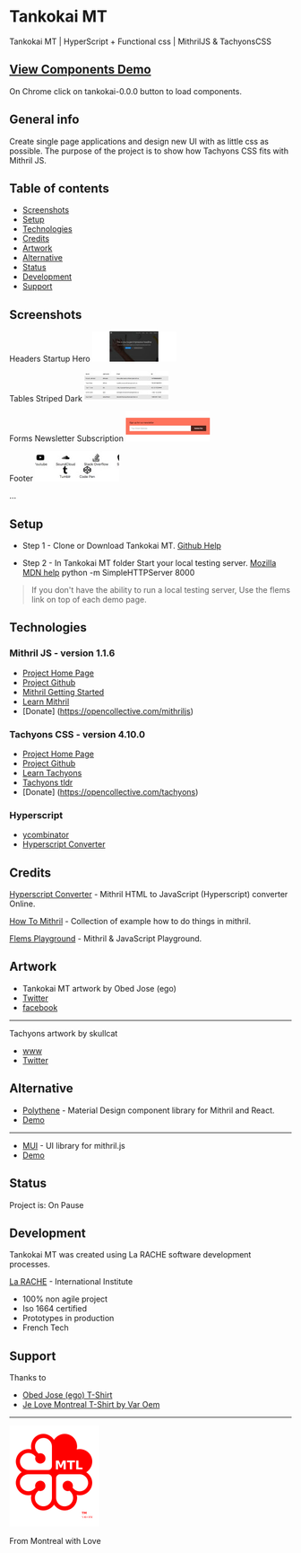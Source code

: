 # Tankokai MT
Tankokai MT | HyperScript + Functional css | MithrilJS &amp; TachyonsCSS
## [View Components Demo](https://tankokai.com/mt/) 
On Chrome click on tankokai-0.0.0 button to load components.

## General info
Create single page applications and design new UI with as little css as possible. 
The purpose of the project is to show how Tachyons CSS fits with Mithril JS.

## Table of contents
* [Screenshots](#screenshots)
* [Setup](#setup)
* [Technologies](#technologies)
* [Credits](#credits)
* [Artwork](#artwork)
* [Alternative](#alternative)
* [Status](#status)
* [Development](#development)
* [Support](#support)

## Screenshots
Headers Startup Hero
![Example screenshot](https://raw.githubusercontent.com/tankokai/media/master/sshotv0.0.0/screenshot069.jpg)

Tables Striped Dark
![Example screenshot](https://raw.githubusercontent.com/tankokai/media/master/sshotv0.0.0/screenshot148.jpg)

Forms Newsletter Subscription
![Example screenshot](https://raw.githubusercontent.com/tankokai/media/master/sshotv0.0.0/screenshot062.jpg)

Footer
![Example screenshot](https://raw.githubusercontent.com/tankokai/media/master/sshotv0.0.0/screenshot058.jpg)

...

## Setup
* Step 1 - Clone or Download Tankokai MT.
[Github Help](https://help.github.com/en/articles/cloning-a-repository) 

* Step 2 - In Tankokai MT folder Start your local testing server.
[Mozilla MDN help](https://developer.mozilla.org/en-US/docs/Learn/Common_questions/set_up_a_local_testing_server#Running_a_simple_local_HTTP_server)  python -m SimpleHTTPServer 8000

> If you don't have the ability to run a local testing server, Use the flems link on top of each demo page. 

## Technologies
### Mithril JS - version 1.1.6
* [Project Home Page](https://mithril.js.org/)
* [Project Github](https://github.com/MithrilJS/mithril.js)
* [Mithril Getting Started](https://mithril-examples.firebaseapp.com/gettingstarted)
* [Learn Mithril](https://github.com/osban/mithril-codex/blob/master/how2code.md)
* [Donate] (https://opencollective.com/mithriljs)

### Tachyons CSS - version 4.10.0
* [Project Home Page](https://tachyons.io/)
* [Project Github](https://github.com/tachyons-css/tachyons/)
* [Learn Tachyons](https://github.com/dwyl/learn-tachyons)
* [Tachyons tldr](https://tachyons-tldr.now.sh/#/scales#Widths)
* [Donate] (https://opencollective.com/tachyons)

### Hyperscript
* [ycombinator](https://news.ycombinator.com/item?id=19241096)
* [Hyperscript Converter](https://github.com/ArthurClemens/mithril-template-converter)


## Credits
[Hyperscript Converter](https://github.com/ArthurClemens/mithril-template-converter) - Mithril HTML to JavaScript (Hyperscript) converter Online.

[How To Mithril](https://github.com/StephanHoyer/how-to-mithril) - Collection of example how to do things in mithril.

[Flems Playground](https://github.com/porsager/flems) - Mithril & JavaScript Playground.

## Artwork
* Tankokai MT artwork by Obed Jose (ego) 
* [Twitter](https://twitter.com/designcosmic)
* [facebook](https://www.facebook.com/trip.of.ego/)
---
Tachyons artwork by skullcat 
* [www](http://mrmrs.cc/)
* [Twitter](https://twitter.com/mrmrs_)

## Alternative
* [Polythene](https://github.com/ArthurClemens/polythene) - Material Design component library for Mithril and React.
* [Demo](https://arthurclemens.github.io/polythene-demos/mithril/#/)
---
* [MUI](https://github.com/winterland1989/mui) - UI library for mithril.js
* [Demo](http://winterland.me/mui)

## Status
Project is: On Pause

## Development
Tankokai MT was created using La RACHE software development processes.

[La RACHE](https://www.la-rache.com/) - International Institute

* 100% non agile project
* Iso 1664 certified
* Prototypes in production
* French Tech

## Support 
Thanks to
* [Obed Jose (ego) T-Shirt](https://doeb.storenvy.com/)
* [Je Love Montreal T-Shirt by Var Oem](https://varoem.com/jelovemontreal)
---
![I Love Montreal](https://raw.githubusercontent.com/tankokai/media/master/tshirt/i-love-montreal-00.png)

From Montreal with Love